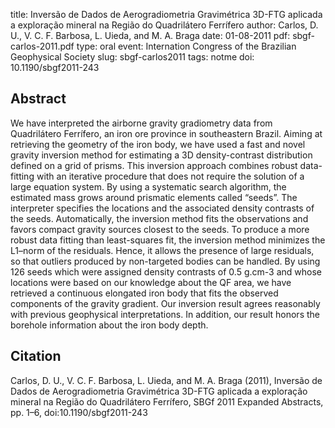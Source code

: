 title: Inversão de Dados de Aerogradiometria Gravimétrica 3D-FTG aplicada a exploração mineral na Região do Quadrilátero Ferrífero
author: Carlos, D. U., V. C. F. Barbosa, L. Uieda, and M. A. Braga
date: 01-08-2011
pdf: sbgf-carlos-2011.pdf
type: oral
event: Internation Congress of the Brazilian Geophysical Society
slug: sbgf-carlos2011
tags: notme
doi: 10.1190/sbgf2011-243

## Abstract

We have interpreted the airborne gravity gradiometry data from Quadrilátero
Ferrífero, an iron ore province in southeastern Brazil. Aiming at retrieving
the geometry of the iron body, we have used a fast and novel gravity inversion
method for estimating a 3D density-contrast distribution defined on a grid of
prisms. This inversion approach combines robust data-fitting with an iterative
procedure that does not require the solution of a large equation system. By
using a systematic search algorithm, the estimated mass grows around prismatic
elements called “seeds”. The interpreter specifies the locations and the
associated density contrasts of the seeds. Automatically, the inversion method
fits the observations and favors compact gravity sources closest to the seeds.
To produce a more robust data fitting than least-squares fit, the inversion
method minimizes the L1–norm of the residuals. Hence, it allows the presence of
large residuals, so that outliers produced by non-targeted bodies can be
handled. By using 126 seeds which were assigned density contrasts of 0.5 g.cm-3
and whose locations were based on our knowledge about the QF area, we have
retrieved a continuous elongated iron body that fits the observed components of
the gravity gradient. Our inversion result agrees reasonably with previous
geophysical interpretations. In addition, our result honors the borehole
information about the iron body depth.

## Citation

Carlos, D. U., V. C. F. Barbosa, L. Uieda, and M. A. Braga (2011), Inversão de
Dados de Aerogradiometria Gravimétrica 3D-FTG aplicada a exploração mineral na
Região do Quadrilátero Ferrífero, SBGf 2011 Expanded Abstracts, pp. 1–6,
doi:10.1190/sbgf2011-243
